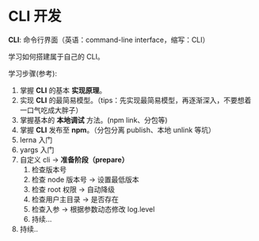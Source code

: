 # CLI 开发

**CLI**: 命令行界面（英语：command-line interface，缩写：CLI）

学习如何搭建属于自己的 CLI。

学习步骤(参考):

1. 掌握 **CLI** 的基本 **实现原理**。
2. 实现 **CLI** 的最简易模型。（tips：先实现最简易模型，再逐渐深入，不要想着一口气吃成大胖子）
3. 掌握基本的 **本地调试** 方法。(npm link、分包等)
4. 掌握 **CLI** 发布至 **npm**。（分包分离 publish、本地 unlink 等坑）
5. lerna 入门
6. yargs 入门
7. 自定义 cli -> **准备阶段（prepare）**
   1. 检查版本号
   2. 检查 node 版本号 -> 设置最低版本
   3. 检查 root 权限 -> 自动降级
   4. 检查用户主目录 -> 是否存在
   5. 检查入参 -> 根据参数动态修改 log.level 
   6. 持续...
8. 持续..
